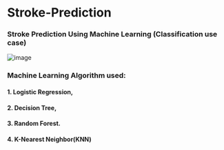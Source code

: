 # Stroke-Prediction

### Stroke Prediction Using Machine Learning (Classification use case)

![image](https://user-images.githubusercontent.com/69152112/210896599-db2dd91c-df8c-400b-b81b-01577e2e85e5.png)

### Machine Learning Algorithm used:

#### 1. Logistic Regression,

#### 2. Decision Tree,

#### 3. Random Forest.

#### 4. K-Nearest Neighbor(KNN)
